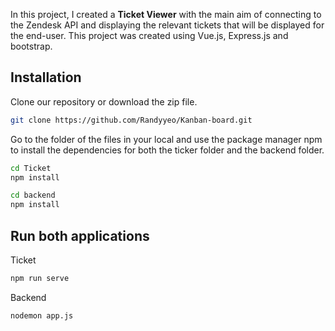 In this project, I created a **Ticket Viewer** with the main aim of connecting to the Zendesk API and displaying the relevant tickets that will be displayed for the end-user. This project was created using Vue.js, Express.js and bootstrap.


## Installation

Clone our repository or download the zip file.

```bash
git clone https://github.com/Randyyeo/Kanban-board.git
```

Go to the folder of the files in your local and use the package manager npm to install the dependencies for both the ticker folder and the backend folder.

```bash
cd Ticket
npm install 
```

```bash
cd backend
npm install 
```

## Run both applications

Ticket
```bash
npm run serve
```

Backend
```bash
nodemon app.js
```

